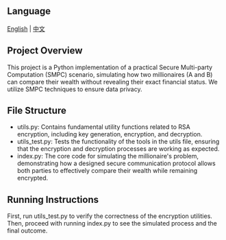 ## Language
[English](./README.md) | [中文](./README_CN.md)

## Project Overview
This project is a Python implementation of a practical Secure Multi-party Computation (SMPC) scenario, simulating how two millionaires (A and B) can compare their wealth without revealing their exact financial status. We utilize SMPC techniques to ensure data privacy.

## File Structure
- utils.py: Contains fundamental utility functions related to RSA encryption, including key generation, encryption, and decryption.
- utils_test.py: Tests the functionality of the tools in the utils file, ensuring that the encryption and decryption processes are working as expected.
- index.py: The core code for simulating the millionaire's problem, demonstrating how a designed secure communication protocol allows both parties to effectively compare their wealth while remaining encrypted.

## Running Instructions
First, run utils_test.py to verify the correctness of the encryption utilities.
Then, proceed with running index.py to see the simulated process and the final outcome.